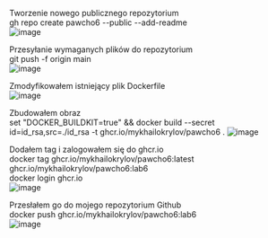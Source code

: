 

Tworzenie nowego publicznego repozytorium <br />
gh repo create pawcho6 --public --add-readme<br />
![image](https://github.com/MykhailoKrylov/pawcho6/assets/134151663/4e903094-3b1c-4d96-baa9-0b60cae9610b) <br />

Przesyłanie wymaganych plików do repozytorium <br />
git push -f origin main <br />
![image](https://github.com/MykhailoKrylov/pawcho6/assets/134151663/ca2c42a5-3ff0-42a0-99bb-ba882baf5258)<br />

Zmodyfikowałem istniejący plik Dockerfile<br />
![image](https://github.com/MykhailoKrylov/pawcho6/assets/134151663/caed7155-c9bb-4bca-95d8-e6a30d4394e5)<br />


Zbudowałem obraz<br />
set "DOCKER_BUILDKIT=true" && docker build --secret id=id_rsa,src=./id_rsa -t ghcr.io/mykhailokrylov/pawcho6 .
![image](https://github.com/MykhailoKrylov/pawcho6/assets/134151663/7a3b8d7b-a54f-40e1-ab00-498b25f86c94)<br />


Dodałem tag i zalogowałem się do ghcr.io<br />
docker tag ghcr.io/mykhailokrylov/pawcho6:latest ghcr.io/mykhailokrylov/pawcho6:lab6<br />
docker login ghcr.io<br />
![image](https://github.com/MykhailoKrylov/pawcho6/assets/134151663/6ec580c7-3f52-47e6-a015-a4de75ccdb86)<br />

Przesłałem go do mojego repozytorium Github<br />
docker push ghcr.io/mykhailokrylov/pawcho6:lab6<br />
![image](https://github.com/MykhailoKrylov/pawcho6/assets/134151663/7e0653ad-0caf-48ba-bc2e-5bd32036a873)<br />

